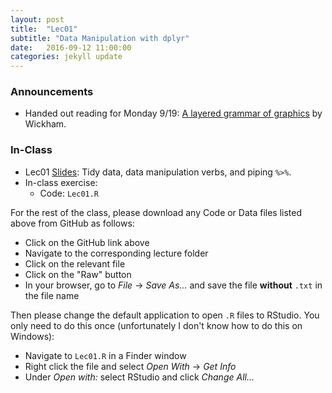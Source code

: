 ```yaml
---
layout: post
title:  "Lec01"
subtitle: "Data Manipulation with dplyr"
date:   2016-09-12 11:00:00
categories: jekyll update
---
```




### Announcements

* Handed out reading for Monday 9/19: [A layered grammar of graphics](http://vita.had.co.nz/papers/layered-grammar.html) by Wickham.


### In-Class

* Lec01 <a href = "http://htmlpreview.github.io/?https://raw.githubusercontent.com/2016-09-Middlebury-Data-Science/Topics/master/Lec01%20Data%20Manipulation%20with%20dplyr/Lec01.html" target = "_blank">Slides</a>: Tidy data, data manipulation verbs, and piping `%>%`.
* In-class exercise:
    + Code: `Lec01.R`  


For the rest of the class, please download any Code or Data files listed above
from GitHub as follows:

* Click on the GitHub link above
* Navigate to the corresponding lecture folder
* Click on the relevant file
* Click on the "Raw" button
* In your browser, go to *File* -> *Save As...* and save the file **without**
`.txt` in the file name

Then please change the default application to open `.R` files to RStudio. You
only need to do this once (unfortunately I don't know how to do this on Windows):

* Navigate to `Lec01.R` in a Finder window
* Right click the file and select *Open With* -> *Get Info*
* Under *Open with:* select RStudio and click *Change All...*



